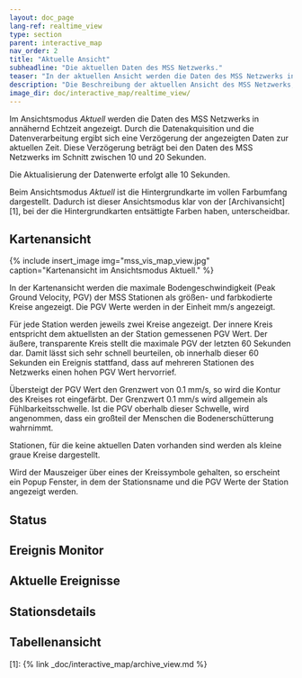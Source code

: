 ```yaml
---
layout: doc_page
lang-ref: realtime_view
type: section
parent: interactive_map
nav_order: 2
title: "Aktuelle Ansicht"
subheadline: "Die aktuellen Daten des MSS Netzwerks."
teaser: "In der aktuellen Ansicht werden die Daten des MSS Netzwerks in annhähernd Echtzeit dargestellt. Die maximalen Bodengeschwindigkeitswerte (PGV) werden farb- und größenkodiert auf der Karte dargestellt und Zeitreihen ausgewählter Stationen können mitverfolgt werden."
description: "Die Beschreibung der aktuellen Ansicht des MSS Netzwerks, die die Daten des MSS Netzwerks in annähernd Echtzeit aufbereitet."
image_dir: doc/interactive_map/realtime_view/
---
```


Im Ansichtsmodus _Aktuell_ werden die Daten des MSS Netzwerks in annähernd Echtzeit angezeigt. Durch die Datenakquisition und die Datenverarbeitung ergibt sich eine Verzögerung der angezeigten Daten zur aktuellen Zeit. Diese Verzögerung beträgt bei den Daten des MSS Netzwerks im Schnitt zwischen 10 und 20 Sekunden.

Die Aktualisierung der Datenwerte erfolgt alle 10 Sekunden.

Beim Ansichtsmodus _Aktuell_ ist die Hintergrundkarte im vollen Farbumfang dargestellt. Dadurch ist dieser Ansichtsmodus klar von der [Archivansicht][1], bei der die Hintergrundkarten entsättigte Farben haben, unterscheidbar.



## Kartenansicht
{% include insert_image img="mss_vis_map_view.jpg" caption="Kartenansicht im Ansichtsmodus Aktuell." %}

In der Kartenansicht werden die maximale Bodengeschwindigkeit (Peak Ground Velocity, PGV) der MSS Stationen als größen- und farbkodierte Kreise angezeigt. Die PGV Werte werden in der Einheit mm/s angezeigt.

Für jede Station werden jeweils zwei Kreise angezeigt. Der innere Kreis entspricht dem aktuellsten an der Station gemessenen PGV Wert. Der äußere, transparente Kreis stellt die maximale PGV der letzten 60 Sekunden dar. Damit lässt sich sehr schnell beurteilen, ob innerhalb dieser 60 Sekunden ein Ereignis stattfand, dass auf mehreren Stationen des Netzwerks einen hohen PGV Wert hervorrief.

Übersteigt der PGV Wert den Grenzwert von 0.1 mm/s, so wird die Kontur des Kreises rot eingefärbt. Der Grenzwert 0.1 mm/s wird allgemein als Fühlbarkeitsschwelle. Ist die PGV oberhalb dieser Schwelle, wird angenommen, dass ein großteil der Menschen die Bodenerschütterung wahrnimmt.

Stationen, für die keine aktuellen Daten vorhanden sind werden als kleine graue Kreise dargestellt.

Wird der Mauszeiger über eines der Kreissymbole gehalten, so erscheint ein Popup Fenster, in dem der Stationsname und die PGV Werte der Station angezeigt werden.

## Status

## Ereignis Monitor

## Aktuelle Ereignisse

## Stationsdetails

## Tabellenansicht

[1]: {% link _doc/interactive_map/archive_view.md %}
